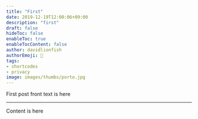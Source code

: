 ```yaml
---
title: "First"
date: 2019-12-19T12:00:06+09:00
description: "first"
draft: false
hideToc: false
enableToc: true
enableTocContent: false
author: davidlionfish
authorEmoji: 👺
tags: 
- shortcodes
- privacy
image: images/thumbs/porto.jpg
---
```


First post front text is here
<!--more-->
---

Content is here